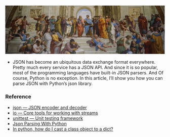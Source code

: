 <p align="center">
<img src="https://raw.githubusercontent.com/yezz123/yezz123/master/img/school-of-athens.jpg">
</p>

- JSON has become an ubiquitous data exchange format everywhere. Pretty much every service has a JSON API. And since it is so popular, most of the programming languages have built-in JSON parsers. And Of course, Python is no exception. In this article, I’ll show you how you can parse JSON with Python’s json library.

### Reference

- [json — JSON encoder and decoder](https://docs.python.org/3/library/json.html)
- [io — Core tools for working with streams](https://docs.python.org/3/library/io.html)
- [unittest — Unit testing framework](https://docs.python.org/3/library/unittest.html)
- [Json Parsing With Python](https://medium.com/@durgaswaroop/json-parsing-with-python-15a41c6fe03a)
- [In python, how do I cast a class object to a dict?](https://stackoverflow.com/questions/35282222/in-python-how-do-i-cast-a-class-object-to-a-dict)

